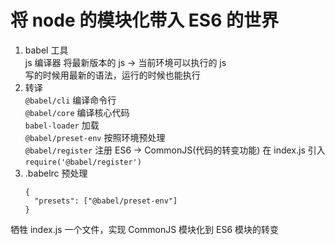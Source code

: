 # 将 node 的模块化带入 ES6 的世界  

1. babel 工具  
  js 编译器 将最新版本的 js -> 当前环境可以执行的 js  
  写的时候用最新的语法，运行的时候也能执行  
2. 转译  
   `@babel/cli` 编译命令行  
   `@babel/core` 编译核心代码  
   `babel-loader` 加载  
   `@babel/preset-env` 按照环境预处理  
   `@babel/register` 注册 ES6 -> CommonJS(代码的转变功能) 
   在 index.js 引入 `require('@babel/register')` 
3. .babelrc 预处理  
   ```
   {
     "presets": ["@babel/preset-env"]
   }
   ``` 

牺牲 index.js 一个文件，实现 CommonJS 模块化到 ES6 模块的转变  